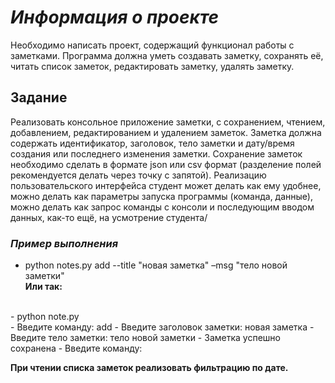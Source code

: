 # *Информация о проекте*

Необходимо написать проект, содержащий функционал работы с заметками.
Программа должна уметь создавать заметку, сохранять её, читать список
заметок, редактировать заметку, удалять заметку.

## Задание

Реализовать консольное приложение заметки, с сохранением, чтением,
добавлением, редактированием и удалением заметок. 
Заметка должна
содержать идентификатор, заголовок, тело заметки и дату/время создания или
последнего изменения заметки. 
Сохранение заметок необходимо сделать в формате json или csv формат 
(разделение полей рекомендуется делать через точку с запятой). 
Реализацию пользовательского интерфейса студент может
делать как ему удобнее, можно делать как параметры запуска программы
(команда, данные), 
можно делать как запрос команды с консоли и
последующим вводом данных, как-то ещё, на усмотрение студента/
### *Пример выполнения* 
- python notes.py add --title "новая заметка" –msg "тело новой заметки"
<br>**Или так:**</br>
<br> 
- python note.py</br>
- Введите команду: add
- Введите заголовок заметки: новая заметка 
- Введите тело заметки: тело новой заметки
- Заметка успешно сохранена
- Введите команду:

**При чтении списка заметок реализовать фильтрацию по дате.**